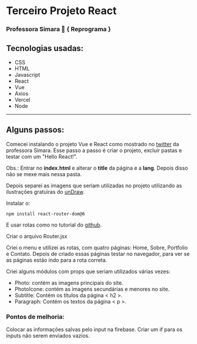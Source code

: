 # Terceiro Projeto React

### Professora Simara 💜 { Reprograma }

## Tecnologias usadas:
* CSS
* HTML
* Javascript
* React
* Vue
* Axios
* Vercel
* Node

------------------------------
## Alguns passos:

Comecei instalando o projeto Vue e React como mostrado no [twitter](https://twitter.com/SimaraConceicao/status/1529800875144781825?s=20&t=2KZjH-NL3eMEORI166W79w) da professora Simara.
Esse passo a passo é criar o projeto, excluir pastas e testar com um "Hello React!".

Obs.: Entrar no **index.html** e alterar o **title** da página e a **lang**. Depois disso não se mexe mais nessa pasta.

Depois separei as imagens que seriam utilizadas no projeto utilizando as ilustrações gratuiras do [unDraw](https://undraw.co/illustrations).

Instalar o:

 ``npm install react-router-dom@6 ``

E usar rotas como no tutorial do [github](https://github.com/claudiadejesusdantas/on20-tet-s15-react-3).

Criar o arquivo Router.jsx

Criei o menu e utilizei as rotas, com quatro páginas: Home, Sobre, Portfolio e Contato.
Depois de criado essas páginas testar no navegador, para ver se as páginas estão indo para a rota correta.

Criei alguns módulos com props que seriam utilizados várias vezes: 
*  Photo: contém as imagens principais do site.
* PhotoIcone: contém as imagens secundárias e menores no site.
*  Subtitle:  Contém os títulos da página < h2 >.
* Paragraph: Contém os textos da página < p >.


### Pontos de melhoria:
Colocar as informações salvas pelo input na firebase.
Criar um if para os inputs não serem enviados vazios.

